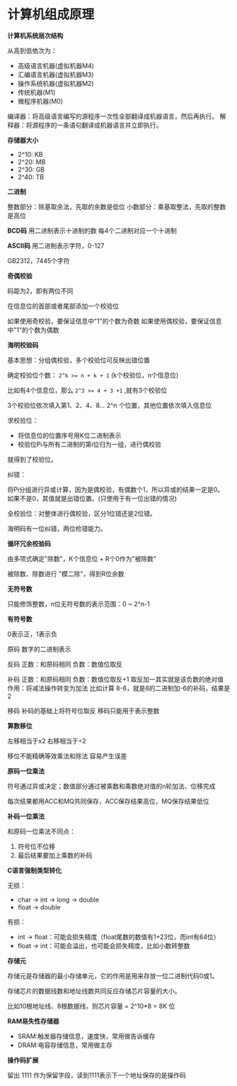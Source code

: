 # 计算机组成原理

**计算机系统层次结构**

从高到低依次为：

- 高级语言机器(虚拟机器M4)
- 汇编语言机器(虚拟机器M3)
- 操作系统机器(虚拟机器M2)
- 传统机器(M1)
- 微程序机器(M0)

编译器：将高级语言编写的源程序一次性全部翻译成机器语言，然后再执行。
解释器：将源程序的一条语句翻译成机器语言并立即执行。

**存储器大小**

- 2^10: KB
- 2^20: MB
- 2^30: GB
- 2^40: TB

**二进制**

整数部分：除基取余法，先取的余数是低位
小数部分：乘基取整法，先取的整数是高位

**BCD码**
用二进制表示十进制的数
每4个二进制对应一个十进制

**ASCII码**
用二进制表示字符，0-127

GB2312，7445个字符

**奇偶校验**

码距为2，即有两位不同

在信息位的首部或者尾部添加一个校验位

如果使用奇校验，要保证信息中"1"的个数为奇数
如果使用偶校验，要保证信息中"1"的个数为偶数

**海明校验码**

基本思想：分组偶校验，多个校验位可反映出错位置

确定校验位个数： `2^k >= n + k + 1` (k个校验位，n个信息位)

比如有4个信息位，那么 `2^3 >= 4 + 3 +1` ,就有3个校验位

3个校验位依次填入第1、2、4、8... 2^n 个位置，其他位置依次填入信息位

求校验位：

- 将信息位的位置序号用K位二进制表示
- 校验位Pi与所有二进制的第i位归为一组，进行偶校验

就得到了校验位。

纠错：

将Pi分组进行异或计算，因为是偶校验，有偶数个1，所以异或的结果一定是0。
如果不是0，其值就是出错位置。(只使用于有一位出错的情况)

全校验位：对整体进行偶校验，区分1位错还是2位错。

海明码有一位纠错，两位检错能力。

**循环冗余校验码**

由多项式确定"除数"，K个信息位 + R个0作为"被除数"

被除数、除数进行 "模二除"，得到R位余数

**无符号数**

只能修饰整数，n位无符号数的表示范围：0 ~ 2^n-1

**有符号数**

0表示正，1表示负

原码
数字的二进制表示

反码
正数：和原码相同
负数：数值位取反

补码
正数：和原码相同
负数：数值位取反+1
取反加一其实就是该负数的绝对值
作用：将减法操作转变为加法
比如计算 8-6，就是8的二进制加-6的补码，结果是2

移码
补码的基础上将符号位取反
移码只能用于表示整数

**算数移位**

左移相当于x2
右移相当于÷2

移位不能精确等效乘法和除法
容易产生误差

**原码一位乘法**

符号通过异或决定；数值部分通过被乘数和乘数绝对值的n轮加法、位移完成

每次结果都用ACC和MQ共同保存，ACC保存结果高位，MQ保存结果低位

**补码一位乘法**

和原码一位乘法不同点：

1. 符号位不位移
2. 最后结果要加上乘数的补码

**C语言强制类型转化**

无损：

- char -> int -> long -> double
- float -> double

有损：

- int -> float：可能会损失精度（float尾数的数值有1+23位，而int有64位）
- float -> int：可能会溢出，也可能会损失精度，比如小数转整数


**存储元**

存储元是存储器的最小存储单元，它的作用是用来存放一位二进制代码0或1。

存储芯片的数据线数和地址线数共同反应存储芯片容量的大小。

比如10根地址线、8根数据线，则芯片容量 = 2^10*8 = 8K 位

**RAM易失性存储器**

- SRAM:触发器存储信息，速度快，常用做告诉缓存
- DRAM:电容存储信息，常用做主存

**操作码扩展**

留出 1111 作为保留字段，读到1111表示下一个地址保存的是操作码


